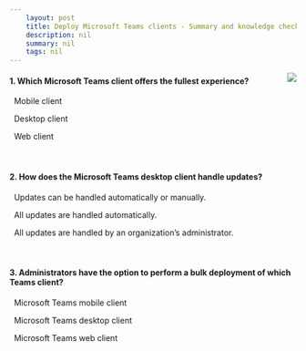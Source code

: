 ```yaml
---
    layout: post
    title: Deploy Microsoft Teams clients - Summary and knowledge check
    description: nil
    summary: nil
    tags: nil
---
```



 <a target="_blank" href="https://docs.microsoft.com/en-us/learn/modules/m365-teams-collab-deploy-clients/summary-knowledge-check/"><i class="fas fa-external-link-alt"></i> </a>
 <img align="right" src="https://docs.microsoft.com/en-us/learn/achievements/deploy-ms-teams-clients.svg">
####  1. Which Microsoft Teams client offers the fullest experience?


<i class='far fa-square'></i> &nbsp;&nbsp;Mobile client

<i class='fas fa-check-square' style='color: Dodgerblue;'></i> &nbsp;&nbsp;Desktop client

<i class='far fa-square'></i> &nbsp;&nbsp;Web client
<br />
<br />
<br />

####  2. How does the Microsoft Teams desktop client handle updates?


<i class='fas fa-check-square' style='color: Dodgerblue;'></i> &nbsp;&nbsp;Updates can be handled automatically or manually.

<i class='far fa-square'></i> &nbsp;&nbsp;All updates are handled automatically.

<i class='far fa-square'></i> &nbsp;&nbsp;All updates are handled by an organization’s administrator.
<br />
<br />
<br />

####  3. Administrators have the option to perform a bulk deployment of which Teams client?


<i class='far fa-square'></i> &nbsp;&nbsp;Microsoft Teams mobile client

<i class='fas fa-check-square' style='color: Dodgerblue;'></i> &nbsp;&nbsp;Microsoft Teams desktop client

<i class='far fa-square'></i> &nbsp;&nbsp;Microsoft Teams web client
<br />
<br />
<br />
